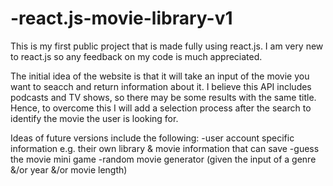# -react.js-movie-library-v1

This is my first public project that is made fully using react.js. I am very new to react.js so any feedback on my code is much appreciated.

The initial idea of the website is that it will take an input of the movie you want to seacch and return information about it. I believe this API includes podcasts and TV shows, so there may be some results with the same title. Hence, to overcome this I will add a selection process after the search to identify the movie the user is looking for.

Ideas of future versions include the following:
-user account specific information e.g. their own library & movie information that can save
-guess the movie mini game
-random movie generator (given the input of a genre &/or year &/or movie length)
